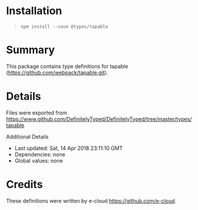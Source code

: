 # Installation

> `npm install --save @types/tapable`

# Summary

This package contains type definitions for tapable (https://github.com/webpack/tapable.git).

# Details

Files were exported from https://www.github.com/DefinitelyTyped/DefinitelyTyped/tree/master/types/tapable

Additional Details

- Last updated: Sat, 14 Apr 2018 23:11:10 GMT
- Dependencies: none
- Global values: none

# Credits

These definitions were written by e-cloud <https://github.com/e-cloud>.
